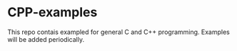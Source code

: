 # CPP-examples
This repo contais exampled for general C and C++ programming. Examples will be added periodically.
